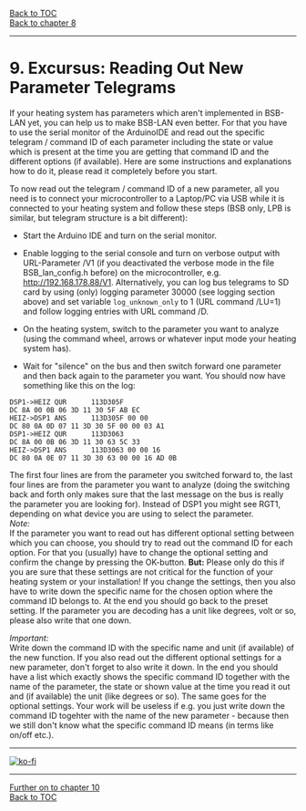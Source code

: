 [Back to TOC](toc.md)  
[Back to chapter 8](chap08.md)    
   
---      
        

# 9. Excursus: Reading Out New Parameter Telegrams  
If your heating system has parameters which aren't implemented in BSB-LAN yet, you can help us to make BSB-LAN even better. For that you have to use the serial monitor of the ArduinoIDE and read out the specific telegram / command ID of each parameter including the state or value which is present at the time you are getting that command ID and the different options (if available). Here are some instructions and explanations how to do it, please read it completely before you start.  
   
To now read out the telegram / command ID of a new parameter, all you need is to connect your microcontroller to a Laptop/PC via USB while it is connected to your heating system and follow these steps (BSB only, LPB is similar, but telegram structure is a bit different):

- Start the Arduino IDE and turn on the serial monitor.  

- Enable logging to the serial console and turn on verbose output with URL-Parameter /V1 (if you deactivated the verbose mode in the file BSB\_lan\_config.h before) on the microcontroller, e.g. http://192.168.178.88/V1. Alternatively, you can log bus telegrams to SD card by using (only) logging parameter 30000 (see logging section above) and set variable `log_unknown_only` to 1 (URL command /LU=1) and follow logging entries with URL command /D.  

- On the heating system, switch to the parameter you want to analyze (using the command wheel, arrows or whatever input mode your heating system has).   

- Wait for "silence" on the bus and then switch forward one parameter and then back again to the parameter you want. You should now have something like this on the log:  
```
DSP1->HEIZ QUR      113D305F
DC 8A 00 0B 06 3D 11 30 5F AB EC
HEIZ->DSP1 ANS      113D305F 00 00
DC 80 0A 0D 07 11 3D 30 5F 00 00 03 A1 
DSP1->HEIZ QUR      113D3063
DC 8A 00 0B 06 3D 11 30 63 5C 33
HEIZ->DSP1 ANS      113D3063 00 00 16
DC 80 0A 0E 07 11 3D 30 63 00 00 16 AD 0B 
```  
The first four lines are from the parameter you switched forward to, the last four lines are from the parameter you want to analyze (doing the switching back and forth only makes sure that the last message on the bus is really the parameter you are looking for). Instead of DSP1 you might see RGT1, depending on what device you are using to select the parameter.  
*Note:*  
If the parameter you want to read out has different optional setting between which you can choose, you should try to read out the command ID for each option. For that you (usually) have to change the optional setting and confirm the change by pressing the OK-button. **But:** Please only do this if you are sure that these settings are not critical for the function of your heating system or your installation! If you change the settings, then you also have to write down the specific name for the chosen option where the command ID belongs to. At the end you should go back to the preset setting. 
If the parameter you are decoding has a unit like degrees, volt or so, please also write that one down. 

*Important:*  
Write down the command ID with the specific name and unit (if available) of the new function. If you also read out the different optional settings for a new parameter, don't forget to also write it down.
In the end you should have a list which exactly shows the specific command ID together with the name of the parameter, the state or shown value at the time you read it out and (if available) the unit (like degrees or so). The same goes for the optional settings. Your work will be useless if e.g. you just write down the command ID togehter with the name of the new parameter - because then we still don't know what the specific command ID means (in terms like on/off etc.).  
   

<!--- 
---
## 10.4 Beispiel für eine ‚Meldedatei'
Hier ein Beispiel für eine erstellte ‚Meldedatei', die alle notwendigen
Informationen für eine weitere Verarbeitung und Implementierung der
neuen Parameter enthält (*Achtung: Dies ist noch ein altes Beispiel, aktuell rufe bitte /Q sowie /6220-6236 auf! Ein aktuelles Beispiel folgt!*):   
```
Brötje NovoCondens SOB 26 C (Öl)  
Anschluss: BSB   
6220 Konfiguration - Software- Version: 1.3  
6221 Konfiguration - Entwicklungs-Index: error 7 (parameter not supported)  
6222 Konfiguration - Gerätebetriebsstunden: 12345 h  
6223 Konfiguration - Bisher unbekannte Geräteabfrage: unknown type 000014  
6224 Konfiguration - Geräte-Identifikation: RVS43.222/100  
6225 Konfiguration - Gerätefamilie: 96  
6226 Konfiguration - Gerätevariante: 100  
6227 Konfiguration - Objektverzeichnis-Version: 1.0  
6228 Konfiguration - Bisher unbekannte Geräteabfrage: unknown type 000014  
Parameter 2270 Kessel -- Rücklaufsollwert Minimum °C  
→ wird vom Mikrocontroller/BSB bei Abfrage mit 60°C angezeigt,
angezeigter Ist-Wert laut RGT-Bedieneinheit: 8°C  
RGT1->HEIZ QUR 053D0908  
DC 86 00 0B 06 3D 05 09 08 B0 E7  
HEIZ->RGT1 ANS 053D0908 00 02 00  
DC 80 06 0E 07 05 3D 09 08 00 02 00 4B 02  
Parameter 5010 Trinkwasserspeicher -- Ladung  
Mögliche Parameteroptionen: [Einmal/Tag | Mehrmals/Tag]  
Ist: Mehrmals/Tag  
RGT1->HEIZ QUR 253D0737  
DC 86 00 0B 06 3D 25 07 37 D2 92  
HEIZ->RGT1 ANS 253D0737 00 FF  
DC 80 06 0D 07 25 3D 07 37 00 FF CE 62  
Parameter 5050 Trinkwasserspeicher -- Ladetemperatur Maximum °C  
Mögliche Einstelloptionen: [8°C - 90°C]  
Ist: 60°C  
RGT1->HEIZ QUR 253D08A3  
DC 86 00 0B 06 3D 25 08 A3 01 91  
HEIZ->RGT1 ANS 253D08A3 00 0F 00  
DC 80 06 0E 07 25 3D 08 A3 00 0F 00 0D 90  
```
-->       

        
---

[![ko-fi](https://ko-fi.com/img/githubbutton_sm.svg)](https://ko-fi.com/U6U5NPB51)    

---  
   
[Further on to chapter 10](chap10.md)      
[Back to TOC](toc.md)   


